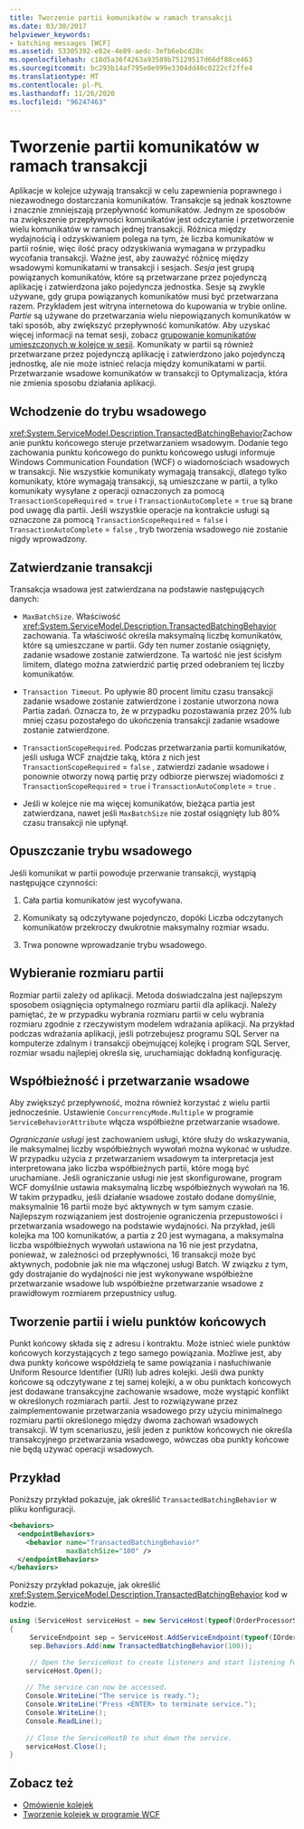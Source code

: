 ```yaml
---
title: Tworzenie partii komunikatów w ramach transakcji
ms.date: 03/30/2017
helpviewer_keywords:
- batching messages [WCF]
ms.assetid: 53305392-e82e-4e89-aedc-3efb6ebcd28c
ms.openlocfilehash: c18d5a36f4263a93589b75129517d66df80ce463
ms.sourcegitcommit: bc293b14af795e0e999e3304dd40c0222cf2ffe4
ms.translationtype: MT
ms.contentlocale: pl-PL
ms.lasthandoff: 11/26/2020
ms.locfileid: "96247463"
---
```

# <a name="batching-messages-in-a-transaction"></a>Tworzenie partii komunikatów w ramach transakcji

Aplikacje w kolejce używają transakcji w celu zapewnienia poprawnego i niezawodnego dostarczania komunikatów. Transakcje są jednak kosztowne i znacznie zmniejszają przepływność komunikatów. Jednym ze sposobów na zwiększenie przepływności komunikatów jest odczytanie i przetworzenie wielu komunikatów w ramach jednej transakcji. Różnica między wydajnością i odzyskiwaniem polega na tym, że liczba komunikatów w partii rośnie, więc ilość pracy odzyskiwania wymagana w przypadku wycofania transakcji. Ważne jest, aby zauważyć różnicę między wsadowymi komunikatami w transakcji i sesjach. *Sesja* jest grupą powiązanych komunikatów, które są przetwarzane przez pojedynczą aplikację i zatwierdzona jako pojedyncza jednostka. Sesje są zwykle używane, gdy grupa powiązanych komunikatów musi być przetwarzana razem. Przykładem jest witryna internetowa do kupowania w trybie online. *Partie* są używane do przetwarzania wielu niepowiązanych komunikatów w taki sposób, aby zwiększyć przepływność komunikatów. Aby uzyskać więcej informacji na temat sesji, zobacz [grupowanie komunikatów umieszczonych w kolejce w sesji](grouping-queued-messages-in-a-session.md). Komunikaty w partii są również przetwarzane przez pojedynczą aplikację i zatwierdzono jako pojedynczą jednostkę, ale nie może istnieć relacja między komunikatami w partii. Przetwarzanie wsadowe komunikatów w transakcji to Optymalizacja, która nie zmienia sposobu działania aplikacji.  
  
## <a name="entering-batching-mode"></a>Wchodzenie do trybu wsadowego  

 <xref:System.ServiceModel.Description.TransactedBatchingBehavior>Zachowanie punktu końcowego steruje przetwarzaniem wsadowym. Dodanie tego zachowania punktu końcowego do punktu końcowego usługi informuje Windows Communication Foundation (WCF) o wiadomościach wsadowych w transakcji. Nie wszystkie komunikaty wymagają transakcji, dlatego tylko komunikaty, które wymagają transakcji, są umieszczane w partii, a tylko komunikaty wysyłane z operacji oznaczonych za pomocą `TransactionScopeRequired`  =  `true` i `TransactionAutoComplete`  =  `true` są brane pod uwagę dla partii. Jeśli wszystkie operacje na kontrakcie usługi są oznaczone za pomocą `TransactionScopeRequired`  =  `false` i `TransactionAutoComplete`  =  `false` , tryb tworzenia wsadowego nie zostanie nigdy wprowadzony.  
  
## <a name="committing-a-transaction"></a>Zatwierdzanie transakcji  

 Transakcja wsadowa jest zatwierdzana na podstawie następujących danych:  
  
- `MaxBatchSize`. Właściwość <xref:System.ServiceModel.Description.TransactedBatchingBehavior> zachowania. Ta właściwość określa maksymalną liczbę komunikatów, które są umieszczane w partii. Gdy ten numer zostanie osiągnięty, zadanie wsadowe zostanie zatwierdzone. Ta wartość nie jest ścisłym limitem, dlatego można zatwierdzić partię przed odebraniem tej liczby komunikatów.  
  
- `Transaction Timeout`. Po upływie 80 procent limitu czasu transakcji zadanie wsadowe zostanie zatwierdzone i zostanie utworzona nowa Partia zadań. Oznacza to, że w przypadku pozostawania przez 20% lub mniej czasu pozostałego do ukończenia transakcji zadanie wsadowe zostanie zatwierdzone.  
  
- `TransactionScopeRequired`. Podczas przetwarzania partii komunikatów, jeśli usługa WCF znajdzie taką, która z nich jest `TransactionScopeRequired`  =  `false` , zatwierdzi zadanie wsadowe i ponownie otworzy nową partię przy odbiorze pierwszej wiadomości z `TransactionScopeRequired`  =  `true` i `TransactionAutoComplete`  =  `true` .  
  
- Jeśli w kolejce nie ma więcej komunikatów, bieżąca partia jest zatwierdzana, nawet jeśli `MaxBatchSize` nie został osiągnięty lub 80% czasu transakcji nie upłynął.  
  
## <a name="leaving-batching-mode"></a>Opuszczanie trybu wsadowego  

 Jeśli komunikat w partii powoduje przerwanie transakcji, wystąpią następujące czynności:  
  
1. Cała partia komunikatów jest wycofywana.  
  
2. Komunikaty są odczytywane pojedynczo, dopóki Liczba odczytanych komunikatów przekroczy dwukrotnie maksymalny rozmiar wsadu.  
  
3. Trwa ponowne wprowadzanie trybu wsadowego.  
  
## <a name="choosing-the-batch-size"></a>Wybieranie rozmiaru partii  

 Rozmiar partii zależy od aplikacji. Metoda doświadczalna jest najlepszym sposobem osiągnięcia optymalnego rozmiaru partii dla aplikacji. Należy pamiętać, że w przypadku wybrania rozmiaru partii w celu wybrania rozmiaru zgodnie z rzeczywistym modelem wdrażania aplikacji. Na przykład podczas wdrażania aplikacji, jeśli potrzebujesz programu SQL Server na komputerze zdalnym i transakcji obejmującej kolejkę i program SQL Server, rozmiar wsadu najlepiej określa się, uruchamiając dokładną konfigurację.  
  
## <a name="concurrency-and-batching"></a>Współbieżność i przetwarzanie wsadowe  

 Aby zwiększyć przepływność, można również korzystać z wielu partii jednocześnie. Ustawienie `ConcurrencyMode.Multiple` w programie `ServiceBehaviorAttribute` włącza współbieżne przetwarzanie wsadowe.  
  
 *Ograniczanie usługi* jest zachowaniem usługi, które służy do wskazywania, ile maksymalnej liczby współbieżnych wywołań można wykonać w usłudze. W przypadku użycia z przetwarzaniem wsadowym ta interpretacja jest interpretowana jako liczba współbieżnych partii, które mogą być uruchamiane. Jeśli ograniczanie usługi nie jest skonfigurowane, program WCF domyślnie ustawia maksymalną liczbę współbieżnych wywołań na 16. W takim przypadku, jeśli działanie wsadowe zostało dodane domyślnie, maksymalnie 16 partii może być aktywnych w tym samym czasie. Najlepszym rozwiązaniem jest dostrojenie ograniczenia przepustowości i przetwarzania wsadowego na podstawie wydajności. Na przykład, jeśli kolejka ma 100 komunikatów, a partia z 20 jest wymagana, a maksymalna liczba współbieżnych wywołań ustawiona na 16 nie jest przydatna, ponieważ, w zależności od przepływności, 16 transakcji może być aktywnych, podobnie jak nie ma włączonej usługi Batch. W związku z tym, gdy dostrajanie do wydajności nie jest wykonywane współbieżne przetwarzanie wsadowe lub współbieżne przetwarzanie wsadowe z prawidłowym rozmiarem przepustnicy usług.  
  
## <a name="batching-and-multiple-endpoints"></a>Tworzenie partii i wielu punktów końcowych  

 Punkt końcowy składa się z adresu i kontraktu. Może istnieć wiele punktów końcowych korzystających z tego samego powiązania. Możliwe jest, aby dwa punkty końcowe współdzielą te same powiązania i nasłuchiwanie Uniform Resource Identifier (URI) lub adres kolejki. Jeśli dwa punkty końcowe są odczytywane z tej samej kolejki, a w obu punktach końcowych jest dodawane transakcyjne zachowanie wsadowe, może wystąpić konflikt w określonych rozmiarach partii. Jest to rozwiązywane przez zaimplementowanie przetwarzania wsadowego przy użyciu minimalnego rozmiaru partii określonego między dwoma zachowań wsadowych transakcji. W tym scenariuszu, jeśli jeden z punktów końcowych nie określa transakcyjnego przetwarzania wsadowego, wówczas oba punkty końcowe nie będą używać operacji wsadowych.  
  
## <a name="example"></a>Przykład  

 Poniższy przykład pokazuje, jak określić `TransactedBatchingBehavior` w pliku konfiguracji.  
  
```xml  
<behaviors>
  <endpointBehaviors>
    <behavior name="TransactedBatchingBehavior"
              maxBatchSize="100" />
  </endpointBehaviors>
</behaviors>
```  
  
 Poniższy przykład pokazuje, jak określić <xref:System.ServiceModel.Description.TransactedBatchingBehavior> kod w kodzie.  
  
```csharp
using (ServiceHost serviceHost = new ServiceHost(typeof(OrderProcessorService)))
{
     ServiceEndpoint sep = ServiceHost.AddServiceEndpoint(typeof(IOrderProcessor), new NetMsmqBinding(), "net.msmq://localhost/private/ServiceModelSamplesTransacted");
     sep.Behaviors.Add(new TransactedBatchingBehavior(100));

     // Open the ServiceHost to create listeners and start listening for messages.
    serviceHost.Open();
  
    // The service can now be accessed.
    Console.WriteLine("The service is ready.");
    Console.WriteLine("Press <ENTER> to terminate service.");
    Console.WriteLine();
    Console.ReadLine();
  
    // Close the ServiceHostB to shut down the service.
    serviceHost.Close();
}  
```  
  
## <a name="see-also"></a>Zobacz też

- [Omówienie kolejek](queues-overview.md)
- [Tworzenie kolejek w programie WCF](queuing-in-wcf.md)
